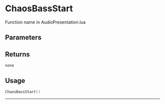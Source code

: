 # ChaosBassStart

Function name in AudioPresentation.lua

## Parameters

## Returns

`none`

## Usage

```lua
ChaosBassStart()
```

---
